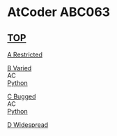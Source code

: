 # AtCoder ABC063  

## [TOP](https://atcoder.jp/contests/abc063)  

[A Restricted](https://atcoder.jp/contests/abc063/tasks/abc063_a)   

[](https://atcoder.jp/contests/abc063/submissions/)  

[B Varied](https://atcoder.jp/contests/abc063/tasks/abc063_b)   
AC  
[Python](https://atcoder.jp/contests/abc063/submissions/15651248)  

[C Bugged](https://atcoder.jp/contests/abc063/tasks/arc075_a)   
AC  
[Python](https://atcoder.jp/contests/abc063/submissions/15854002)  

[D Widespread](https://atcoder.jp/contests/abc063/tasks/arc075_b)   

[](https://atcoder.jp/contests/abc063/submissions/)  


